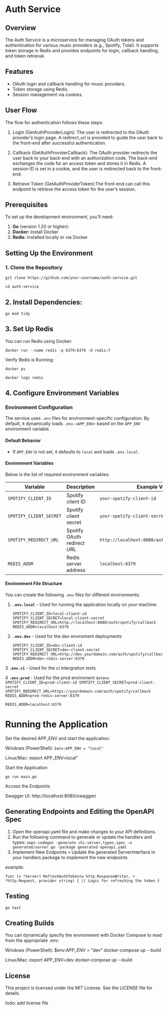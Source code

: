 # Auth Service

## Overview

The Auth Service is a microservice for managing OAuth tokens and authentication for various music providers (e.g., Spotify, Tidal). It supports token storage in Redis and provides endpoints for login, callback handling, and token retrieval.

## Features
* 	OAuth login and callback handling for music providers.
* 	Token storage using Redis.
* 	Session management via cookies.

## User Flow

The flow for authentication follows these steps:
1.	Login (GetAuthProviderLogin): The user is redirected to the OAuth provider’s login page. 
A redirect_uri is provided to guide the user back to the front-end after successful authentication.


2.	Callback (GetAuthProviderCallback): The OAuth provider redirects the user back to your back-end with an authorization code.
	The back-end exchanges the code for an access token and stores it in Redis. A session ID is set in a cookie, and the user is redirected back to the front-end.


3. Retrieve Token (GetAuthProviderToken):The front-end can call this endpoint to retrieve the access token for the user’s session.

## Prerequisites

To set up the development environment, you’ll need:
1. **Go** (version 1.20 or higher):
2. **Docker**: Install Docker
3. **Redis**: Installed locally or via Docker.

## Setting Up the Environment

### 1. Clone the Repository

`git clone https://github.com/your-username/auth-service.git`

`cd auth-service`

## 2. Install Dependencies:

`go mod tidy`

## 3. Set Up Redis

You can run Redis using Docker:

`docker run --name redis -p 6379:6379 -d redis:7`

Verify Redis is Running:

`docker ps`

`docker logs redis`

## 4. Configure Environment Variables

### **Environment Configuration**
The service uses `.env` files for environment-specific configuration. By default, it dynamically loads `.env.<APP_ENV>` based on the `APP_ENV` environment variable.

#### **Default Behavior**
- If `APP_ENV` is not set, it defaults to `local` and loads `.env.local`.

#### **Environment Variables**
Below is the list of required environment variables:

| Variable              | Description                               | Example Value                   |
|-----------------------|-------------------------------------------|----------------------------------|
| `SPOTIFY_CLIENT_ID`   | Spotify client ID                        | `your-spotify-client-id`        |
| `SPOTIFY_CLIENT_SECRET` | Spotify client secret                  | `your-spotify-client-secret`    |
| `SPOTIFY_REDIRECT_URL` | Spotify OAuth redirect URL              | `http://localhost:8080/auth/spotify/callback` |
| `REDIS_ADDR`          | Redis server address                     | `localhost:6379`                |

#### **Environment File Structure**
You can create the following `.env` files for different environments:

1. **`.env.local`** - Used for running the application locally on your machine.
    ```dotenv
    SPOTIFY_CLIENT_ID=local-client-id
    SPOTIFY_CLIENT_SECRET=local-client-secret
    SPOTIFY_REDIRECT_URL=http://localhost:8080/auth/spotify/callback
    REDIS_ADDR=localhost:6379
    ```

2. **`.env.dev`** - Used for the dev enviroment deployments
    ```dotenv
    SPOTIFY_CLIENT_ID=dev-client-id
    SPOTIFY_CLIENT_SECRET=dev-client-secret
    SPOTIFY_REDIRECT_URL=http://dev.yourdomain.com/auth/spotify/callback
    REDIS_ADDR=dev-redis-server:6379
    ```

3 **`.env.ci`** - Used for the ci intergration tests

4 **`.env.prod`** - Used for the prod enviroment 
    ```dotenv
    SPOTIFY_CLIENT_ID=prod-client-id
    SPOTIFY_CLIENT_SECRET=prod-client-secret
    SPOTIFY_REDIRECT_URL=https://yourdomain.com/auth/spotify/callback
    REDIS_ADDR=prod-redis-server:6379
    ```

`REDIS_ADDR=localhost:6379`

# Running the Application

Set the desired APP_ENV and start the application:

Windows (PowerShell): `$env:APP_ENV = "local"`

Linux/Mac: export APP_ENV=local"

Start the Application

   `go run main.go`

Access the Endpoints

Swagger UI: http://localhost:8080/swagger/

## Generating Endpoints and Editing the OpenAPI Spec

1. Open the openapi.yaml file and make changes to your API definitions.
2. Run the following command to generate or update the handlers and types:
`oapi-codegen -generate chi-server,types,spec -o generated/server.go -package generated openapi.yaml`
3.  Implement New Endpoints
    •	Update the generated ServerInterface in your handlers package to implement the new endpoints.

example:

`func (s *Server) RefreshAuthToken(w http.ResponseWriter, r *http.Request, provider string) {
   // Logic for refreshing the token
}`
## Testing

`go test`

## Creating Builds

You can dynamically specify the environment with Docker Compose to read from the appropriate .env:

Windows (PowerShell):
$env:APP_ENV = "dev"
docker-compose up --build

Linux/Mac:
export APP_ENV=dev
docker-compose up --build


## License

This project is licensed under the MIT License. See the LICENSE file for details.

todo: add license file